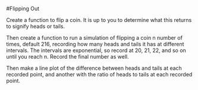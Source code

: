 #Flipping Out



Create a function to flip a coin. It is up to you to determine what this returns to signify heads or tails.

Then create a function to run a simulation of flipping a coin n number of times, default 216, recording how many heads and tails it has at different intervals. The intervals are exponential, so record at 20, 21, 22, and so on until you reach n. Record the final number as well.

Then make a line plot of the difference between heads and tails at each recorded point, and another with the ratio of heads to tails at each recorded point.